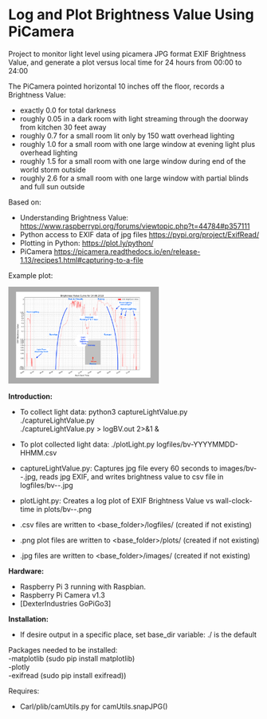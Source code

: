# Log and Plot Brightness Value Using PiCamera

Project to monitor light level using picamera JPG format EXIF Brightness Value,
and generate a plot versus local time for 24 hours from 00:00 to 24:00 

The PiCamera pointed horizontal 10 inches off the floor, records a Brightness Value: 
- exactly 0.0 for total darkness
- roughly 0.05 in a dark room with light streaming through the doorway from kitchen 30 feet away
- roughly 0.7 for a small room lit only by 150 watt overhead lighting
- roughly 1.0 for a small room with one large window at evening light plus overhead lighting
- roughly 1.5 for a small room with one large window during end of the world storm outside
- roughly 2.6 for a small room with one large window with partial blinds and full sun outside

Based on:
- Understanding Brightness Value: https://www.raspberrypi.org/forums/viewtopic.php?t=44784#p357111
- Python access to EXIF data of jpg files https://pypi.org/project/ExifRead/
- Plotting in Python: https://plot.ly/python/
- PiCamera  https://picamera.readthedocs.io/en/release-1.13/recipes1.html#capturing-to-a-file


Example plot:  

<img src="graphics/bv-one-day.png" width="60%">  

**Introduction:**  

- To collect light data:
  python3 captureLightValue.py    
  ./captureLightValue.py   
  ./captureLightValue.py > logBV.out 2>&1 &  

- To plot collected light data:
  ./plotLight.py  logfiles/bv-YYYYMMDD-HHMM.csv  
 
- captureLightValue.py:  Captures jpg file every 60 seconds to images/bv-<date>-<time>.jpg, 
  reads jpg EXIF, and writes brightness value to csv file in logfiles/bv-<date>-<time>.jpg  
- plotLight.py: Creates a log plot of EXIF Brightness Value vs wall-clock-time in plots/bv-<date>-<time>.png   

- .csv files are written to      <base_folder>/logfiles/         (created if not existing)  
- .png plot files are written to <base_folder>/plots/            (created if not existing)  
- .jpg files are written to      <base_folder>/images/           (created if not existing)

**Hardware:**  
- Raspberry Pi 3 running with Raspbian.
- Raspberry Pi Camera v1.3
- [DexterIndustries GoPiGo3]

**Installation:**  
- If desire output in a specific place, set base_dir variable:  ./ is the default

Packages needed to be installed:  
-matplotlib  (sudo pip install matplotlib)  
-plotly  
-exifread  (sudo pip install exifread))
  
Requires:
- Carl/plib/camUtils.py  for camUtils.snapJPG()
